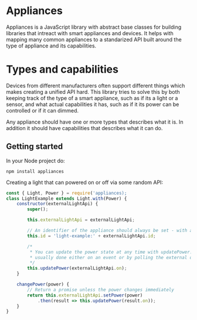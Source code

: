 # Appliances

Appliances is a JavaScript library with abstract base classes for building
libraries that intreact with smart appliances and devices. It helps with
mapping many common appliances to a standarized API built around the type of
appliance and its capabilities.

# Types and capabilities

Devices from different manufacturers often support different things which makes
creating a unified API hard. This library tries to solve this by both keeping
track of the type of a smart appliance, such as if its a light or a sensor,
and what actual capabilities it has, such as if it its power can be controlled
or if it can dimmed.

Any appliance should have one or more types that describes what it is. In
addition it should have capabilities that describes what it can do.

## Getting started

In your Node project do:

```
npm install appliances
```

Creating a light that can powered on or off via some random API:

```javascript
const { Light, Power } = require('appliances);
class LightExample extends Light.with(Power) {
	constructor(externalLightApi) {
		super();

		this.externalLightApi = externalLightApi;

		// An identifier of the appliance should always be set - with a namespace
		this.id = 'light-example:' + externalLightApi.id;

		/*
		 * You can update the power state at any time with updatePower. This
		 * usually done either on an event or by polling the external device.
		 */
		this.updatePower(externalLightApi.on);
	}

	changePower(power) {
		// Return a promise unless the power changes immediately
		return this.externalLightApi.setPower(power)
			.then(result => this.updatePower(result.on));
	}
}
```
